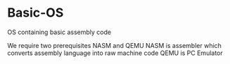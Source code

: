 # Basic-OS
OS containing basic assembly code

We require two prerequisites NASM and QEMU
NASM is assembler which converts assembly language into raw machine code
QEMU is PC Emulator

